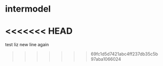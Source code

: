 # intermodel
<<<<<<< HEAD
=======

test liz
new line again
>>>>>>> 69fc1d5d7421abc4ff237db35c5b97aba1066024
